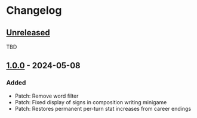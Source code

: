 # Changelog

## [Unreleased]

TBD

## [1.0.0] - 2024-05-08

### Added

- Patch: Remove word filter
- Patch: Fixed display of signs in composition writing minigame
- Patch: Restores permanent per-turn stat increases from career endings

[unreleased]: https://github.com/olivierlacan/keep-a-changelog/compare/v1.0.0...HEAD
[1.0.0]: https://github.com/olivierlacan/keep-a-changelog/releases/tag/v1.0.0